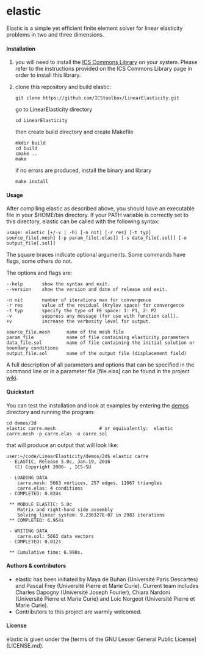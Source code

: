 # elastic
Elastic is a simple yet efficient finite element solver for linear elasticity problems in two and three dimensions.

#### Installation
1. you will need to install the [ICS Commons Library](https://github.com/ICStoolbox/Commons) on your system. 
Please refer to the instructions provided on the ICS Commons Library page in order to install this library.

2. clone this repository and build elastic:

   ` git clone https://github.com/ICStoolbox/LinearElasticity.git `

   go to LinearElasticity directory

   ` cd LinearElasticity `

   then create build directory and create Makefile
   ```
   mkdir build
   cd build
   cmake ..
   make
   ```

   if no errors are produced, install the binary and library

   ` make install ` 

#### Usage
After compiling elastic as described above, you should have an executable file in your $HOME/bin directory. If your PATH variable is correctly set to this directory, elastic can be called with the following syntax:

    usage: elastic [+/-v | -h] [-n nit] [-r res] [-t typ] source_file[.mesh] [-p param_file[.elas]] [-s data_file[.sol]] [-o output_file[.sol]]

The square braces indicate optional arguments. Some commands have flags, some others do not.

The options and flags are:

    --help       show the syntax and exit.
    --version    show the version and date of release and exit.

    -n nit       number of iterations max for convergence 
    -r res       value of the residual (Krylov space) for convergence
    -t typ       specify the type of FE space: 1: P1, 2: P2
    -v           suppress any message (for use with function call).
    +v           increase the verbosity level for output.

    source_file.mesh      name of the mesh file
    param_file            name of file containing elasticity parameters
    data_file.sol         name of file containing the initial solution or boundary conditions
    output_file.sol       name of the output file (displacement field)

A full description of all parameters and options that can be specified in the command line or in a parameter file [file.elas] can be found in the project [wiki](https://github.com/ICStoolbox/LinearElasticity/wiki).

#### Quickstart
You can test the installation and look at examples by entering the [demos](demos) directory and running the program:

    cd demos/2d
    elastic carre.mesh                # or equivalently:  elastic carre.mesh -p carre.elas -o carre.sol

that will produce an output that will look like:

    user:~/code/LinearElasticity/demos/2d$ elastic carre 
     - ELASTIC, Release 5.0c, Jan.19, 2016
       (C) Copyright 2006- , ICS-SU
    
     - LOADING DATA
        carre.mesh: 5663 vertices, 257 edges, 11067 triangles
        carre.elas: 4 conditions
     - COMPLETED: 0.024s

     ** MODULE ELASTIC: 5.0c
        Matrix and right-hand side assembly
        Solving linear system: 9.236327E-07 in 2983 iterations
     ** COMPLETED: 6.954s

     - WRITING DATA
        carre.sol: 5663 data vectors
     - COMPLETED: 0.012s

     ** Cumulative time: 6.990s.

#### Authors & contributors
* elastic has been initiated by Maya de Buhan (Université Paris Descartes) and Pascal Frey (Université Pierre et Marie Curie). Current team includes Charles Dapogny (Université Joseph Fourier), Chiara Nardoni (Université Pierre et Marie Curie) and Loic Norgeot (Université Pierre et Marie Curie).
* Contributors to this project are warmly welcomed. 

#### License
elastic is given under the [terms of the GNU Lesser General Public License] (LICENSE.md).
